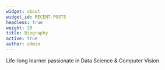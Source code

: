 ```yaml
---
widget: about
widget_id: RECENT-POSTS
headless: true
weight: 20
title: Biography
active: true
author: admin
---
```

Life-long learner passionate in Data Science & Computer Vision